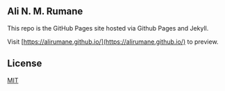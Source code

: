 ## Ali N. M. Rumane

This repo is the GitHub Pages site hosted via Github Pages and Jekyll.

Visit [https://alirumane.github.io/](https://alirumane.github.io/) to preview.

## License

[MIT](http://opensource.org/licenses/MIT)
